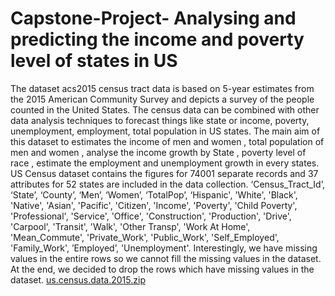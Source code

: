 # Capstone-Project- Analysing and predicting the income and poverty level of states in US 
The dataset acs2015 census tract data is based on 5-year estimates from the 2015 American Community Survey and depicts a survey of the people counted in the United States. The census data can be combined with other data analysis techniques to forecast things like state or income, poverty, unemployment, employment, total population in US states. The main aim of this dataset to estimates the income of men and women , total population of men and women , analyse the income growth by State , poverty level of race , estimate the employment and unemployment growth in every states.  
US Census  dataset contains the figures for 74001 separate records and 37 attributes for 52 states are included in the data collection. ‘Census_Tract_Id’, ‘State’, ‘County’, ‘Men’, ‘Women’, ‘TotalPop’, ‘Hispanic', 'White', 'Black', 'Native', 'Asian', 'Pacific', 'Citizen', 'Income', 'Poverty', 'Child Poverty', 'Professional', 'Service', 'Office', 'Construction', 'Production', 'Drive', 'Carpool', 'Transit', 'Walk', 'Other Transp', 'Work At Home', 'Mean_Commute', 'Private_Work', 'Public_Work', 'Self_Employed', 'Family_Work', ’Employed’, 'Unemployment'. Interestingly, we have missing values in the entire rows so we cannot fill the missing values in the dataset. At the end, we decided to drop the rows which have missing values in the dataset.
[us.census.data.2015.zip](https://github.com/Jashan0087/Capstone-Project-/files/8509063/us.census.data.2015.zip)

